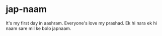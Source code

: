 # jap-naam
It's my first day in aashram.
Everyone's love my prashad.
Ek hi nara ek hi naam sare mil ke bolo japnaam. 
